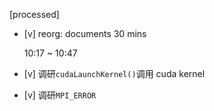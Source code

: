[processed]

* [v] reorg: documents 30 mins

    10:17 ~ 10:47

* [v] 调研`cudaLaunchKernel()`调用 cuda kernel

* [v] 调研`MPI_ERROR`
